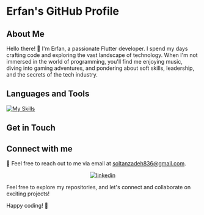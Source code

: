 # Erfan's GitHub Profile

## About Me

Hello there! 👋 I'm Erfan, a passionate Flutter developer. I spend my days crafting code and exploring the vast landscape of technology. When I'm not immersed in the world of programming, you'll find me enjoying music, diving into gaming adventures, and pondering about soft skills, leadership, and the secrets of the tech industry.

## Languages and Tools

  [![My Skills](https://skillicons.dev/icons?i=flutter,dart,androidstudio,vscode,git,postman,html,css,xd,figma,&perline=4)](https://skillicons.dev)

## Get in Touch


## Connect with me

📧 Feel free to reach out to me via email at [soltanzadeh836@gmail.com](mailto:soltanzadeh836@gmail.com).

<div align="center" dir="auto">
<a href="https://www.linkedin.com/in/erfan-soltanzadeh" rel="nofollow">
<img src="https://camo.githubusercontent.com/5e3d78e5310a41c0667e07077cf93596229de398b154b83885dc068874ed5365/68747470733a2f2f696d672e736869656c64732e696f2f62616467652f6c696e6b6564696e2d2532333145373742352e7376673f267374796c653d666f722d7468652d6261646765266c6f676f3d6c696e6b6564696e266c6f676f436f6c6f723d7768697465" alt="linkedin" data-canonical-src="https://img.shields.io/badge/linkedin-%231E77B5.svg?&amp;style=for-the-badge&amp;logo=linkedin&amp;logoColor=white" style="max-width: 100%;">
</a>
</div>

Feel free to explore my repositories, and let's connect and collaborate on exciting projects!

Happy coding! 🚀
